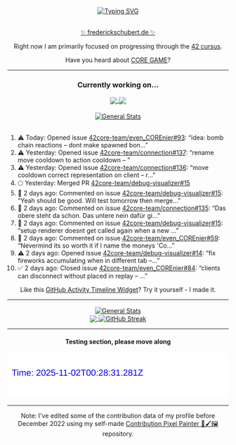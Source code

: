 <div align="center">
	<a href="https://git.io/typing-svg"><img src="https://readme-typing-svg.demolab.com?font=Fira+Code&size=30&pause=1000&color=70A5FD&background=1A1B27&center=true&vCenter=true&repeat=false&random=false&width=550&lines=%F0%9F%91%8B+Hello+World!+I'm+Freddy!+%F0%9F%96%96" alt="Typing SVG" /></a>
</div>
<br>
<div align="center">
	<p></p><a href="https://frederickschubert.de">✨ frederickschubert.de ✨</a></p>
	<p>Right now I am primarily focused on progressing through the <a href="https://github.com/FreddyMSchubert/42_cursus">42 cursus</a>.</p>
	<p>Have you heard about <a href="https://coregame.de/">CORE GAME</a>?</p>
</div>

<hr>

<div align="center">

### Currently working on...

<!-- [![current_repo](https://github-readme-stats.vercel.app/api/pin/?username=FreddyMSchubert&repo=Crafty_Concoctions&theme=tokyonight)](https://github.com/FreddyMSchubert/Crafty_Concoctions) -->

<div align="center">
	<a href="https://github.com/Reptudn/42_transcendence" target="_blank">
		<img align="center" src="https://github-readme-stats.vercel.app/api/pin/?username=Reptudn&repo=42_transcendence&theme=tokyonight" />
	</a>
	<a href="https://github.com/42core-team/even_COREnier" target="_blank">
		<img align="center" src="https://github-readme-stats.vercel.app/api/pin/?username=42core-team&repo=even_COREnier&theme=tokyonight" />
	</a>
</div>

<br>

<div align="center">
	<a href="https://github.com/FreddyMSchubert/42_cursus" target="_blank">
		<img align="center" src="https://github-readme-stats.vercel.app/api/pin/?username=FreddyMSchubert&repo=42_cursus&theme=tokyonight" alt="General Stats" />
	</a>
</div>

<br>

<div align="left">
<ol>
<!-- ACTIVITY:START -->
<li>⚠️ Today: Opened issue <a href="https://github.com/42core-team/even_COREnier/issues/93">42core-team/even_COREnier#93</a>: “idea: bomb chain reactions – dont make spawned bon…”</li>
<li>⚠️ Yesterday: Opened issue <a href="https://github.com/42core-team/connection/issues/137">42core-team/connection#137</a>: “rename move cooldown to action cooldown – ”</li>
<li>⚠️ Yesterday: Opened issue <a href="https://github.com/42core-team/connection/issues/136">42core-team/connection#136</a>: “move cooldown correct representation on client – r…”</li>
<li>🌕 Yesterday: Merged PR <a href="https://github.com/42core-team/debug-visualizer/pull/15">42core-team/debug-visualizer#15</a></li>
<li>💬 2 days ago: Commented on issue <a href="https://github.com/42core-team/debug-visualizer/pull/15#issuecomment-3161413883">42core-team/debug-visualizer#15</a>: “Yeah should be good. Will test tomorrow then merge…”</li>
<li>💬 2 days ago: Commented on issue <a href="https://github.com/42core-team/connection/issues/135#issuecomment-3161411498">42core-team/connection#135</a>: “Das obere steht da schon. Das untere nein dafür gi…”</li>
<li>💬 2 days ago: Commented on issue <a href="https://github.com/42core-team/debug-visualizer/pull/15#issuecomment-3161280776">42core-team/debug-visualizer#15</a>: “setup renderer doesnt get called again when a new …”</li>
<li>💬 2 days ago: Commented on issue <a href="https://github.com/42core-team/even_COREnier/issues/59#issuecomment-3161166062">42core-team/even_COREnier#59</a>: “Nevermind its so worth it if I name the moneys 'Co…”</li>
<li>⚠️ 2 days ago: Opened issue <a href="https://github.com/42core-team/debug-visualizer/issues/14">42core-team/debug-visualizer#14</a>: “fix fireworks accumulating when in different tab –…”</li>
<li>✅ 2 days ago: Closed issue <a href="https://github.com/42core-team/even_COREnier/issues/84">42core-team/even_COREnier#84</a>: “clients can disconnect without placed in replay – …”</li>
<!-- ACTIVITY:END -->
</ol>
</div>

Like this [GitHub Activity Timeline Widget](https://github.com/FreddyMSchubert/github-activity-timeline)? Try it yourself - I made it.

<hr>

<div align="center">
	<a href="https://github.com/anuraghazra/github-readme-stats" target="_blank">
		<img height=200 align="center" src="https://github-readme-stats.vercel.app/api?username=FreddyMSchubert&show_icons=true&theme=tokyonight&card_width=650" alt="General Stats" />
	</a>
</div>

<div align="center">
	<a href="https://github.com/anuraghazra/github-readme-stats" target="_blank">
		<img height=200 align="center" src="https://github-readme-stats.vercel.app/api/top-langs/?username=FreddyMSchubert&layout=donut&theme=tokyonight&card_width=320">
	</a>
	<a href="https://github.com/DenverCoder1/github-readme-streak-stats" target="_blank">
		<img height=200 align="center" src="https://streak-stats.demolab.com?user=FreddyMSchubert&theme=tokyonight&date_format=j%20M%5B%20Y%5D&card_width=320&card_height=200&hide_total_contributions=true" alt="GitHub Streak" />
	</a>
</div>

<hr>

#### Testing section, please move along

![GitHub Defenders SVG](https://github.com/FreddyMSchubert/FreddyMSchubert/blob/github_defenders_output/output.svg)

<hr>

Note: I've edited some of the contribution data of my profile before December 2022 using my self-made [Contribution Pixel Painter 🎨🖌️🖼️](https://github.com/FreddyMSchubert/contribution-pixel-painter) repository.

